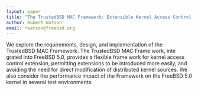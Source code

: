 ```yaml
---
layout: paper
title: "The TrustedBSD MAC Framework: Extensible Kernel Access Control for FreeBSD 5.0"
author: Robert Watson
email: rwatson@freebsd.org
---
```

We explore the requirements, design, and implementation of the TrustedBSD MAC Framework. The TrustedBSD MAC Frame work, inte grated into FreeBSD 5.0, provides a flexible frame work for kernel access control extension, permitting extensions to be introduced more easily, and avoiding the need for direct modification of distributed kernel sources. We also consider the performance impact of the Framework on the FreeBSD 5.0 kernel in several test environments.
